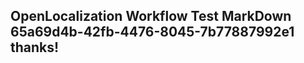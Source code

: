 <properties
ms.topic="hero-topic"
ms.test1="hero-topic"
ms.test2="test"/>

## OpenLocalization Workflow Test MarkDown 65a69d4b-42fb-4476-8045-7b77887992e1 thanks!
